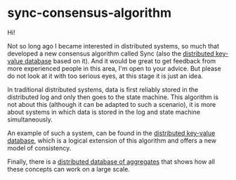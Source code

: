 # sync-consensus-algorithm
Hi! 

Not so long ago I became interested in distributed systems, so much that 
developed a new consensus algorithm called Sync (also the 
[distributed key-value database](https://github.com/ymz-ncnk/distributed-key-value-database-design) 
based on it). And it would be great to get feedback from more experienced people
in this area, I'm open to your advice. But please do not look at it with too 
serious eyes, at this stage it is just an idea.

In traditional distributed systems, data is first reliably stored in the 
distributed log and only then goes to the state machine. This algorithm is not 
about this (although it can be adapted to such a scenario), it is more about 
systems in which data is stored in the log and state machine simultaneously. 

An example of such a system, can be found in the
[distributed key-value database](https://github.com/ymz-ncnk/distributed-key-value-database-design), 
which is a logical extension of this algorithm and offers a new model of 
consistency.

Finally, there is a 
[distributed database of aggregates](https://github.com/ymz-ncnk/distributed-database-of-aggregates-design) 
that shows how all these concepts can work on a large scale.
